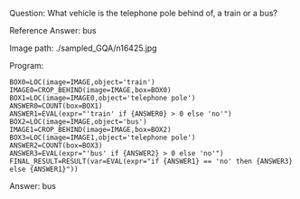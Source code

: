 Question: What vehicle is the telephone pole behind of, a train or a bus?

Reference Answer: bus

Image path: ./sampled_GQA/n16425.jpg

Program:

```
BOX0=LOC(image=IMAGE,object='train')
IMAGE0=CROP_BEHIND(image=IMAGE,box=BOX0)
BOX1=LOC(image=IMAGE0,object='telephone pole')
ANSWER0=COUNT(box=BOX1)
ANSWER1=EVAL(expr="'train' if {ANSWER0} > 0 else 'no'")
BOX2=LOC(image=IMAGE,object='bus')
IMAGE1=CROP_BEHIND(image=IMAGE,box=BOX2)
BOX3=LOC(image=IMAGE1,object='telephone pole')
ANSWER2=COUNT(box=BOX3)
ANSWER3=EVAL(expr="'bus' if {ANSWER2} > 0 else 'no'")
FINAL_RESULT=RESULT(var=EVAL(expr="if {ANSWER1} == 'no' then {ANSWER3} else {ANSWER1}"))
```
Answer: bus

